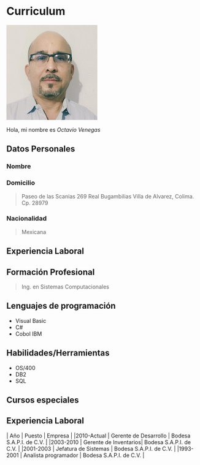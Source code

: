 # Curriculum

![](https://raw.githubusercontent.com/octavene/HerramientasDigitales/master/FotoOctavio.jpg)


Hola, mi nombre es _Octavio Venegas_   


## Datos Personales
### Nombre
### Domicilio
>  Paseo de las Scanias 269  Real Bugambilias  Villa de Alvarez, Colima.  Cp. 28979
### Nacionalidad
>  Mexicana
## Experiencia Laboral

## Formación Profesional
> Ing. en Sistemas Computacionales
## Lenguajes de programación
- Visual Basic
- C#
- Cobol IBM
## Habilidades/Herramientas
- OS/400
- DB2
- SQL
## Cursos especiales
## Experiencia Laboral
| Año | Puesto | Empresa |
|2010-Actual | Gerente de Desarrollo | Bodesa S.A.P.I. de C.V. |
|2003-2010 | Gerente de Inventarios| Bodesa S.A.P.I. de C.V. |
|2001-2003 | Jefatura de Sistemas | Bodesa S.A.P.I. de C.V. |
|1993-2001 | Analista programador | Bodesa S.A.P.I. de C.V. |





